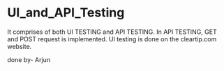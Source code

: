 # UI_and_API_Testing

It comprises of both UI TESTING and API TESTING. In API TESTING, GET and POST request is implemented.
UI testing is done on the cleartip.com website.

done by- Arjun

